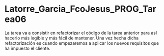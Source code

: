 # Latorre_Garcia_FcoJesus_PROG_Tarea06
La tarea va a consistir en refactorizar el código de la tarea anterior para así hacerlo más legible y más fácil de mantener. Una vez hecha dicha refactorización es cuando empezaremos a aplicar los nuevos requisitos que ha impuesto el cliente.
